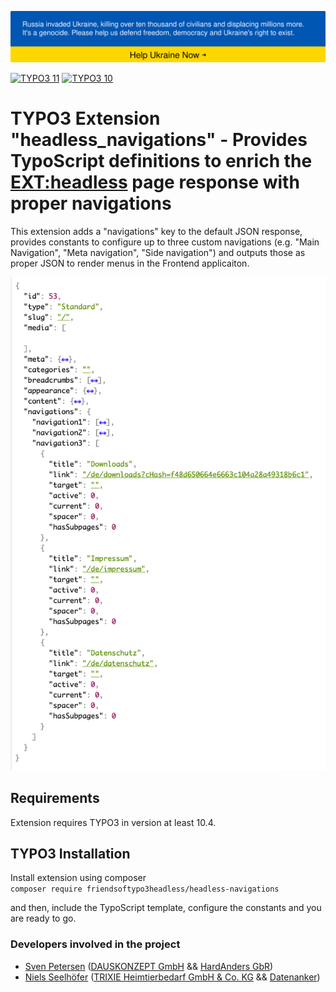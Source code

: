 ![SWUbanner](https://raw.githubusercontent.com/vshymanskyy/StandWithUkraine/main/banner2.svg)

[![TYPO3 11](https://img.shields.io/badge/TYPO3-11-orange.svg)](https://get.typo3.org/version/11)
[![TYPO3 10](https://img.shields.io/badge/TYPO3-10-orange.svg)](https://get.typo3.org/version/10)

# TYPO3 Extension "headless_navigations" - Provides TypoScript definitions to enrich the [EXT:headless](https://github.com/TYPO3-Initiatives/headless) page response with proper navigations

This extension adds a "navigations" key to the default JSON response, provides constants to configure up to three custom navigations (e.g. "Main Navigation", "Meta navigation", "Side navigation") and outputs those as proper JSON to render menus in the Frontend applicaiton.

![Navigations array in default response](Documentation/response.png)

## Requirements
Extension requires TYPO3 in version at least 10.4.

## TYPO3 Installation
Install extension using composer\
``composer require friendsoftypo3headless/headless-navigations``

and then, include the TypoScript template, configure the constants and you are ready to go.

### Developers involved in the project

- [Sven Petersen](https://github.com/svenpet90) ([DAUSKONZEPT GmbH](https:///www.dauskonzept.de) && [HardAnders GbR](https://www.hardanders.de))
- [Niels Seelhöfer](https://github.com/derseeli) ([TRIXIE Heimtierbedarf GmbH & Co. KG](https://www.trixie.de) && [Datenanker](https://www.datenanker.com))
